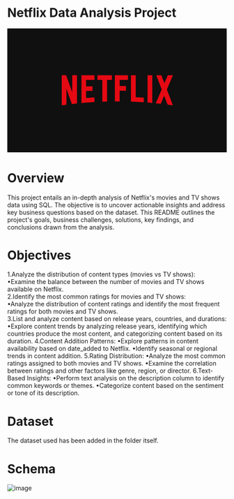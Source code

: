 # Netflix Data Analysis Project

![Netflix logo](https://github.com/vidita30/Netflix_SQL_Project/blob/main/n%20logo.jpg)

# Overview
This project entails an in-depth analysis of Netflix's movies and TV shows data using SQL. The objective is to uncover actionable insights and address key business questions based on the dataset. This README outlines the project's goals, business challenges, solutions, key findings, and conclusions drawn from the analysis.

# Objectives
1.Analyze the distribution of content types (movies vs TV shows): </br>
  •Examine the balance between the number of movies and TV shows available on Netflix.</br>
2.Identify the most common ratings for movies and TV shows:</br>
  •Analyze the distribution of content ratings and identify the most frequent ratings for both movies and TV shows.</br>
3.List and analyze content based on release years, countries, and durations:</br>
  •Explore content trends by analyzing release years, identifying which countries produce the most content, and categorizing    content based on its duration.
4.Content Addition Patterns:
  •Explore patterns in content availability based on date_added to Netflix.
  •Identify seasonal or regional trends in content addition.
5.Rating Distribution:
  •Analyze the most common ratings assigned to both movies and TV shows.
  •Examine the correlation between ratings and other factors like genre, region, or director.
6.Text-Based Insights:
  •Perform text analysis on the description column to identify common keywords or themes.
  •Categorize content based on the sentiment or tone of its description.

# Dataset
The dataset used has been added in the folder itself.

# Schema
![image](https://github.com/user-attachments/assets/599ab87a-a5f0-4516-998b-f34f1fd92067)
